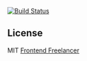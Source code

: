 [![Build Status](https://travis-ci.org/frontendfreelancerdk/ff-modal.svg?branch=master)](https://travis-ci.org/frontendfreelancerdk/ff-modal)

## License

MIT [Frontend Freelancer](mailto:developer@frontend-freelancer.com)
